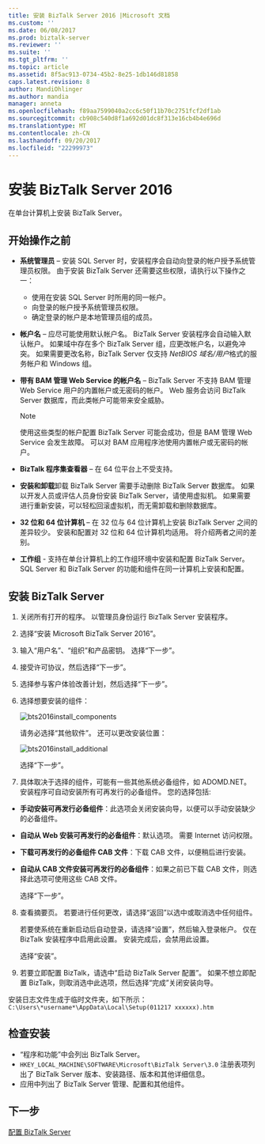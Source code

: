 ```yaml
---
title: 安装 BizTalk Server 2016 |Microsoft 文档
ms.custom: ''
ms.date: 06/08/2017
ms.prod: biztalk-server
ms.reviewer: ''
ms.suite: ''
ms.tgt_pltfrm: ''
ms.topic: article
ms.assetid: 8f5ac913-0734-45b2-8e25-1db146d81858
caps.latest.revision: 8
author: MandiOhlinger
ms.author: mandia
manager: anneta
ms.openlocfilehash: f89aa7599040a2cc6c50f11b70c2751fcf2df1ab
ms.sourcegitcommit: cb908c540d8f1a692d01dc8f313e16cb4b4e696d
ms.translationtype: MT
ms.contentlocale: zh-CN
ms.lasthandoff: 09/20/2017
ms.locfileid: "22299973"
---
```

# <a name="install-biztalk-server-2016"></a>安装 BizTalk Server 2016
在单台计算机上安装 BizTalk Server。

## <a name="before-you-get-started"></a>开始操作之前

* **系统管理员** – 安装 SQL Server 时，安装程序会自动向登录的帐户授予系统管理员权限。 由于安装 BizTalk Server 还需要这些权限，请执行以下操作之一：
  * 使用在安装 SQL Server 时所用的同一帐户。
  * 向登录的帐户授予系统管理员权限。
  * 确定登录的帐户是本地管理员组的成员。
* **帐户名** – 应尽可能使用默认帐户名。 BizTalk Server 安装程序会自动输入默认帐户。 如果域中存在多个 BizTalk Server 组，应更改帐户名，以避免冲突。 如果需要更改名称，BizTalk Server 仅支持 *NetBIOS 域名/用户*格式的服务帐户和 Windows 组。
* **带有 BAM 管理 Web Service 的帐户名** – BizTalk Server 不支持 BAM 管理 Web Service 用户的内置帐户或无密码的帐户。 Web 服务会访问 BizTalk Server 数据库，而此类帐户可能带来安全威胁。

    > [!NOTE] 
    > 使用这些类型的帐户配置 BizTalk Server 可能会成功，但是 BAM 管理 Web Service 会发生故障。 可以对 BAM 应用程序池使用内置帐户或无密码的帐户。

* **BizTalk 程序集查看器** – 在 64 位平台上不受支持。 
* **安装和卸载**卸载 BizTalk Server 需要手动删除 BizTalk Server 数据库。 如果以开发人员或评估人员身份安装 BizTalk Server，请使用虚拟机。 如果需要进行重新安装，可以轻松回滚虚拟机，而无需卸载和删除数据库。
* **32 位和 64 位计算机** – 在 32 位与 64 位计算机上安装 BizTalk Server 之间的差异较少。 安装和配置对 32 位和 64 位计算机均适用。 将介绍两者之间的差别。
* **工作组** - 支持在单台计算机上的工作组环境中安装和配置 BizTalk Server。 SQL Server 和 BizTalk Server 的功能和组件在同一计算机上安装和配置。


## <a name="install-biztalk-server"></a>安装 BizTalk Server
1. 关闭所有打开的程序。 以管理员身份运行 BizTalk Server 安装程序。
2. 选择“安装 Microsoft BizTalk Server 2016”。
3. 输入“用户名”、“组织”和产品密钥。 选择“下一步”。
4. 接受许可协议，然后选择“下一步”。
5. 选择参与客户体验改善计划，然后选择“下一步”。
6. 选择想要安装的组件：

    ![bts2016install_components](../install-and-config-guides/media/bts2016install-components.gif)
  
    请务必选择“其他软件”。 还可以更改安装位置： 
  
    ![bts2016install_additional](../install-and-config-guides/media/bts2016install-additional.gif)

    选择“下一步”。   
  
 7. 具体取决于选择的组件，可能有一些其他系统必备组件，如 ADOMD.NET。 安装程序可自动安装所有可再发行的必备组件。 您的选择包括: 
* **手动安装可再发行必备组件**：此选项会关闭安装向导，以便可以手动安装缺少的必备组件。
* **自动从 Web 安装可再发行的必备组件**：默认选项。 需要 Internet 访问权限。
* **下载可再发行的必备组件 CAB 文件**：下载 CAB 文件，以便稍后进行安装。
* **自动从 CAB 文件安装可再发行的必备组件**：如果之前已下载 CAB 文件，则选择此选项可使用这些 CAB 文件。 

  选择“下一步”。
  
8. 查看摘要页。 若要进行任何更改，请选择“返回”以选中或取消选中任何组件。 

     若要使系统在重新启动后自动登录，请选择“设置”，然后输入登录帐户。 仅在 BizTalk 安装程序中启用此设置。 安装完成后，会禁用此设置。 

    选择“安装”。
  
9. 若要立即配置 BizTalk，请选中“启动 BizTalk Server 配置”。 如果不想立即配置 BizTalk，则取消选中此选项，然后选择“完成”关闭安装向导。 

安装日志文件生成于临时文件夹，如下所示：`C:\Users\*username*\AppData\Local\Setup(011217 xxxxxx).htm`
  
## <a name="check-the-installation"></a>检查安装

* “程序和功能”中会列出 BizTalk Server。
* `HKEY_LOCAL_MACHINE\SOFTWARE\Microsoft\BizTalk Server\3.0` 注册表项列出了 BizTalk Server 版本、安装路径、版本和其他详细信息。
* 应用中列出了 BizTalk Server 管理、配置和其他组件。 

## <a name="next-step"></a>下一步
[配置 BizTalk Server](../install-and-config-guides/configure-biztalk-server.md)